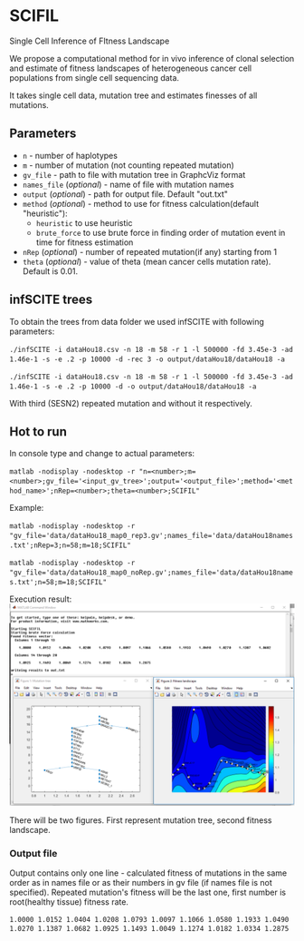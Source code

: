 # SCIFIL
Single Cell Inference of FItness Landscape

We propose a computational method for in vivo inference of clonal
selection and estimate of fitness landscapes of heterogeneous cancer cell populations from
single cell sequencing data.

It takes single cell data, mutation tree and estimates finesses of all mutations.

## Parameters
- ``n`` - number of haplotypes
- ``m`` - number of mutation (not counting repeated mutation)
- ``gv_file``  - path to file with mutation tree in GraphcViz format
- ``names_file`` (_optional_) - name of file with mutation names
- ``output`` (_optional_) - path for output file. Default "out.txt"
- ``method`` (_optional_) - method to use for fitness calculation(default "heuristic"):
    - ``heuristic`` to use heuristic
    - ``brute_force`` to use brute force in finding order of mutation event in time for fitness estimation
- ``nRep`` (_optional_) - number of repeated mutation(if any) starting from 1
- ``theta`` (_optional_) - value of theta (mean cancer cells mutation rate). Default is 0.01.

## infSCITE trees
To obtain the trees from data folder we used infSCITE with following parameters:

``./infSCITE -i dataHou18.csv -n 18 -m 58 -r 1 -l 500000 -fd 3.45e-3 -ad 1.46e-1 -s -e .2 -p 10000 -d -rec 3 -o output/dataHou18/dataHou18 -a``

``./infSCITE -i dataHou18.csv -n 18 -m 58 -r 1 -l 500000 -fd 3.45e-3 -ad 1.46e-1 -s -e .2 -p 10000 -d -o output/dataHou18/dataHou18 -a``

With third (SESN2) repeated mutation and without it respectively.

## Hot to run

In console type and change to actual parameters:

``matlab -nodisplay -nodesktop -r "n=<number>;m=<number>;gv_file='<input_gv_tree>';output='<output_file>';method='<method_name>';nRep=<number>;theta=<number>;SCIFIL"``

Example:

``matlab -nodisplay -nodesktop -r "gv_file='data/dataHou18_map0_rep3.gv';names_file='data/dataHou18names.txt';nRep=3;n=58;m=18;SCIFIL"``

``matlab -nodisplay -nodesktop -r "gv_file='data/dataHou18_map0_noRep.gv';names_file='data/dataHou18names.txt';n=58;m=18;SCIFIL"``

Execution result:
![Example](img/example.PNG)

There will be two figures. First represent mutation tree, second fitness landscape.


### Output file

Output contains only one line - calculated fitness of mutations in the same order as in names file or as their numbers in gv file (if names file is not specified). 
Repeated mutation's fitness will be the last one, first number is root(healthy tissue) fitness rate.

```
1.0000 1.0152 1.0404 1.0208 1.0793 1.0097 1.1066 1.0580 1.1933 1.0490 1.0270 1.1387 1.0682 1.0925 1.1493 1.0049 1.1274 1.0182 1.0334 1.2875 
```
